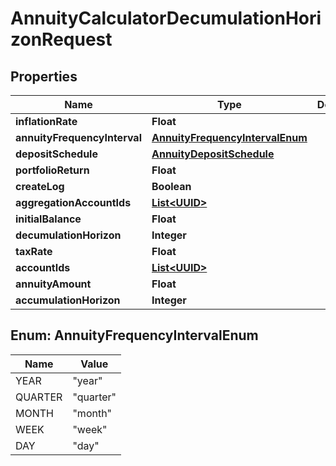 
# AnnuityCalculatorDecumulationHorizonRequest

## Properties
Name | Type | Description | Notes
------------ | ------------- | ------------- | -------------
**inflationRate** | **Float** |  |  [optional]
**annuityFrequencyInterval** | [**AnnuityFrequencyIntervalEnum**](#AnnuityFrequencyIntervalEnum) |  |  [optional]
**depositSchedule** | [**AnnuityDepositSchedule**](AnnuityDepositSchedule.md) |  |  [optional]
**portfolioReturn** | **Float** |  | 
**createLog** | **Boolean** |  |  [optional]
**aggregationAccountIds** | [**List&lt;UUID&gt;**](UUID.md) |  |  [optional]
**initialBalance** | **Float** |  |  [optional]
**decumulationHorizon** | **Integer** |  |  [optional]
**taxRate** | **Float** |  |  [optional]
**accountIds** | [**List&lt;UUID&gt;**](UUID.md) |  |  [optional]
**annuityAmount** | **Float** |  | 
**accumulationHorizon** | **Integer** |  | 


<a name="AnnuityFrequencyIntervalEnum"></a>
## Enum: AnnuityFrequencyIntervalEnum
Name | Value
---- | -----
YEAR | &quot;year&quot;
QUARTER | &quot;quarter&quot;
MONTH | &quot;month&quot;
WEEK | &quot;week&quot;
DAY | &quot;day&quot;



